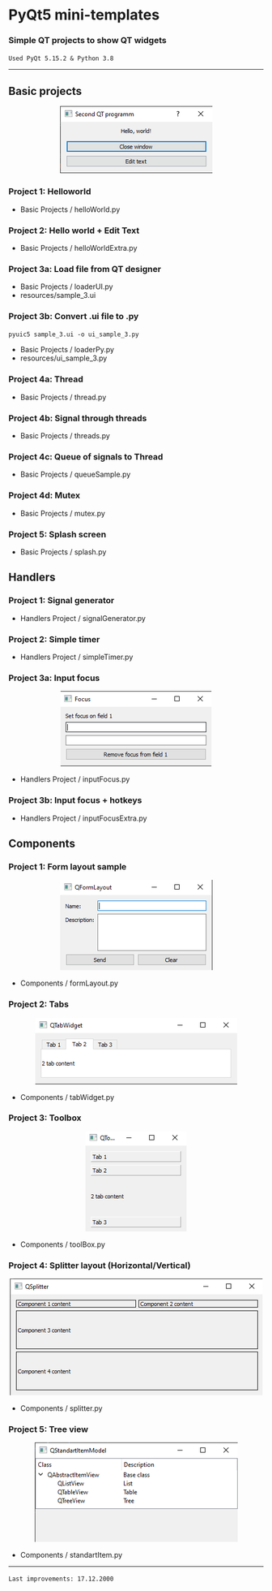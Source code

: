 # PyQt5 mini-templates

### Simple QT projects to show QT widgets

`Used PyQt 5.15.2 & Python 3.8` 

---
## Basic projects

<p align="center">
  <img  src="./imagesForGit/img_1.png">
</p>

### Project 1: Helloworld

- Basic Projects / helloWorld.py

### Project 2: Hello world + Edit Text

- Basic Projects / helloWorldExtra.py

### Project 3a: Load file from QT designer

- Basic Projects / loaderUI.py
- resources/sample_3.ui

### Project 3b: Convert .ui file to .py

`pyuic5 sample_3.ui -o ui_sample_3.py`

- Basic Projects / loaderPy.py
- resources/ui_sample_3.py

### Project 4a: Thread

- Basic Projects / thread.py

### Project 4b: Signal through threads

- Basic Projects / threads.py

### Project 4с: Queue of signals to Thread

- Basic Projects / queueSample.py

### Project 4d: Mutex

- Basic Projects / mutex.py

### Project 5: Splash screen

- Basic Projects / splash.py

## Handlers 

### Project 1: Signal generator

- Handlers Project / signalGenerator.py

### Project 2: Simple timer

- Handlers Project / simpleTimer.py

### Project 3a: Input focus

<p align="center">
  <img  src="./imagesForGit/inputFocusExtra.png">
</p>

- Handlers Project / inputFocus.py

### Project 3b: Input focus + hotkeys

- Handlers Project / inputFocusExtra.py

## Components

### Project 1: Form layout sample

<p align="center">
  <img  src="./imagesForGit/qFormLayout.png">
</p>

- Components / formLayout.py

### Project 2: Tabs

<p align="center">
  <img  src="./imagesForGit/tabWidget.png">
</p>

- Components / tabWidget.py

### Project 3: Toolbox

<p align="center">
  <img  src="./imagesForGit/qToolBox.png">
</p>

- Components / toolBox.py

### Project 4: Splitter layout (Horizontal/Vertical)

<p align="center">
  <img  src="./imagesForGit/splitters.png">
</p>

- Components / splitter.py

### Project 5: Tree view

<p align="center">
  <img  src="./imagesForGit/treeView.png">
</p>

- Components / standartItem.py

---
`Last improvements: 17.12.2000` 
